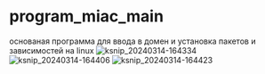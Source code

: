 # program_miac_main
основаная программа для ввода в домен и установка пакетов и зависимостей на linux
![ksnip_20240314-164334](https://github.com/botik15/program_miac_main/assets/36413274/e22e4c4c-77b5-4cea-be16-c9a9c8ba1fb2)
![ksnip_20240314-164406](https://github.com/botik15/program_miac_main/assets/36413274/2b4bd84d-83b8-4ca0-bf58-92d3c07ae853)
![ksnip_20240314-164423](https://github.com/botik15/program_miac_main/assets/36413274/eb0080bb-d8a1-4137-a447-3924c4d8e759)
